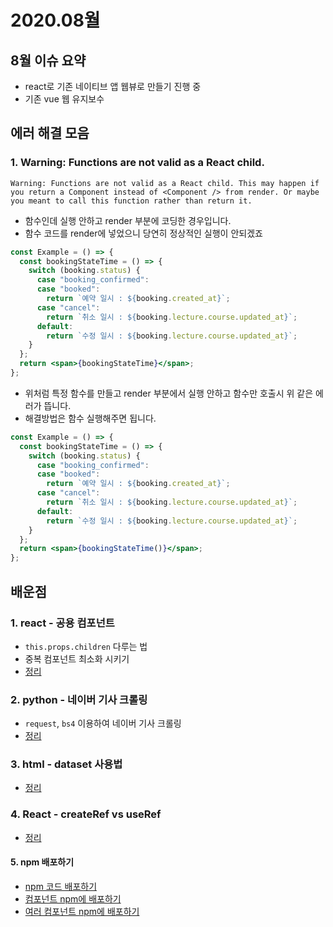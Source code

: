 # 2020.08월

## 8월 이슈 요약

- react로 기존 네이티브 앱 웹뷰로 만들기 진행 중
- 기존 vue 웹 유지보수

## 에러 해결 모음

### 1. Warning: Functions are not valid as a React child.

```
Warning: Functions are not valid as a React child. This may happen if you return a Component instead of <Component /> from render. Or maybe you meant to call this function rather than return it.
```

- 함수인데 실행 안하고 render 부분에 코딩한 경우입니다.
- 함수 코드를 render에 넣었으니 당연히 정상적인 실행이 안되겠죠

```jsx
const Example = () => {
  const bookingStateTime = () => {
    switch (booking.status) {
      case "booking_confirmed":
      case "booked":
        return `예약 일시 : ${booking.created_at}`;
      case "cancel":
        return `취소 일시 : ${booking.lecture.course.updated_at}`;
      default:
        return `수정 일시 : ${booking.lecture.course.updated_at}`;
    }
  };
  return <span>{bookingStateTime}</span>;
};
```

- 위처럼 특정 함수를 만들고 render 부분에서 실행 안하고 함수만 호출시 위 같은 에러가 뜹니다.
- 해결방법은 함수 실행해주면 됩니다.

```jsx
const Example = () => {
  const bookingStateTime = () => {
    switch (booking.status) {
      case "booking_confirmed":
      case "booked":
        return `예약 일시 : ${booking.created_at}`;
      case "cancel":
        return `취소 일시 : ${booking.lecture.course.updated_at}`;
      default:
        return `수정 일시 : ${booking.lecture.course.updated_at}`;
    }
  };
  return <span>{bookingStateTime()}</span>;
};
```

## 배운점

### 1. react - 공용 컴포넌트

- `this.props.children` 다루는 법
- 중복 컴포넌트 최소화 시키기
- [정리](https://kyounghwan01.github.io/blog/React/common-component/)

### 2. python - 네이버 기사 크롤링

- `request`, `bs4` 이용하여 네이버 기사 크롤링
- [정리](https://kyounghwan01.github.io/blog/기타/python/naver-news-crawling/)

### 3. html - dataset 사용법

- [정리](https://kyounghwan01.github.io/blog/기타/html/dataset/)

### 4. React - createRef vs useRef

- [정리](https://kyounghwan01.github.io/blog/React/useRef-createRef/)

#### 5. npm 배포하기

- [npm 코드 배포하기](https://kyounghwan01.github.io/blog/etc/make-npm/publish-npm/)
- [컴포넌트 npm에 배포하기](https://kyounghwan01.github.io/blog/etc/make-npm/publish-npm-react-component/)
- [여러 컴포넌트 npm에 배포하기](https://kyounghwan01.github.io/blog/etc/make-npm/publish-npm-react-multi-component/)

<Disqus />
